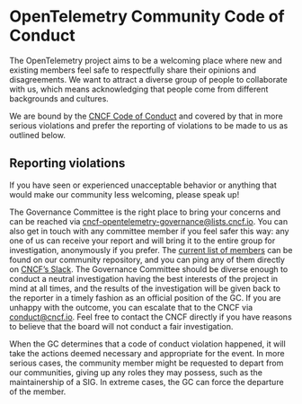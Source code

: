 # OpenTelemetry Community Code of Conduct

The OpenTelemetry project aims to be a welcoming place where new and existing
members feel safe to respectfully share their opinions and disagreements. We
want to attract a diverse group of people to collaborate with us, which means
acknowledging that people come from different backgrounds and cultures. 

We are bound by the [CNCF Code of
Conduct](https://github.com/cncf/foundation/blob/master/code-of-conduct.md) and
covered by that in more serious violations and prefer the reporting of
violations to be made to us as outlined below.

## Reporting violations

If you have seen or experienced unacceptable behavior or anything that would
make our community less welcoming, please speak up! 

The Governance Committee is the right place to bring your concerns and can be
reached via cncf-opentelemetry-governance@lists.cncf.io. You can also get in
touch with any committee member if you feel safer this way: any one of us can
receive your report and will bring it to the entire group for investigation,
anonymously if you prefer. The [current list of
members](https://github.com/open-telemetry/community/blob/main/community-members.md#governance-committee)
can be found on our community repository, and you can ping any of them directly
on [CNCF’s Slack](https://slack.cncf.io). The Governance Committee should be
diverse enough to conduct a neutral investigation having the best interests of
the project in mind at all times, and the results of the investigation will be
given back to the reporter in a timely fashion as an official position of the
GC. If you are unhappy with the outcome, you can escalate that to the CNCF via
conduct@cncf.io. Feel free to contact the CNCF directly if you have reasons to
believe that the board will not conduct a fair investigation.

When the GC determines that a code of conduct violation happened, it will take
the actions deemed necessary and appropriate for the event. In more serious
cases, the community member might be requested to depart from our communities,
giving up any roles they may possess, such as the maintainership of a SIG. In
extreme cases, the GC can force the departure of the member.

